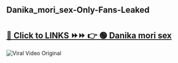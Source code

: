 
 ## Danika_mori_sex-Only-Fans-Leaked

# <h2><a href="https://clipsfans.com/Danika_mori_sex&ref=git">🔗 Click to LINKS ⏩⏩ 👉 🟢 Danika mori sex </a></h2>

<a href="https://clipsfans.com/Danika_mori_sex&ref=git" rel="nofollow" data-target="animated-image.originalLink"><img src="https://i.ibb.co.com/xMMVF88/686577567.gif" alt="Viral Video Original" style="max-width: 100%; display: inline-block;" data-target="animated-image.originalImage"></a>
